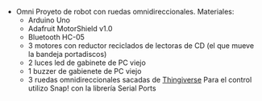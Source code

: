 * Omni
Proyeto de robot con ruedas omnidireccionales.
Materiales:
  * Arduino Uno
  * Adafruit MotorShield v1.0
  * Bluetooth HC-05
  * 3 motores con reductor reciclados de lectoras de CD (el que mueve la bandeja portadiscos)
  * 2 luces led de gabinete de PC viejo
  * 1 buzzer de gabienete de PC viejo
  * 3 ruedas omnidireccionales sacadas de [Thingiverse](https://www.thingiverse.com/thing:5027191)
Para el control utilizo Snap! con la librería Serial Ports
